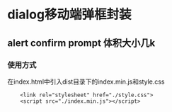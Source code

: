 # dialog移动端弹框封装
## alert  confirm prompt   体积大小几k
### 使用方式
在index.html中引入dist目录下的index.min.js和style.css
```
    <link rel="stylesheet" href="./style.css">
    <script src="./index.min.js"></script>
```
